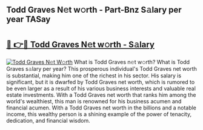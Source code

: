 ## Todd Graves N𝚎t w𝚘rth - Part-Bnz S𝚊lary per year TASay

# <h2><a href="http://gc1cols.nevu.top/?p=Todd+Graves">🔗 👉🔴 Todd Graves N𝚎t w𝚘rth - S𝚊lary</a></h2>

[![Todd Graves N𝚎t W𝚘rth](https://i.imgur.com/Oavwk0R.jpeg)](http://gc1cols.nevu.top/?p=Todd+Graves)
What is Todd Graves n𝚎t w𝚘rth? What is Todd Graves s𝚊lary per year?
This prosperous individual's Todd Graves net worth is substantial, making him one of the richest in his sector. His salary is significant, but it is dwarfed by Todd Graves net worth, which is rumored to be even larger as a result of his various business interests and valuable real estate investments. With a Todd Graves net worth that ranks him among the world's wealthiest, this man is renowned for his business acumen and financial acumen. With a Todd Graves net worth in the billions and a notable income, this wealthy person is a shining example of the power of tenacity, dedication, and financial wisdom.
